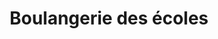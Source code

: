 ---
title: "Boulangerie des écoles"
url: /chelles/boulangerie-des-ecoles-avenue-claude-bernard/
shop: boulangerie
---